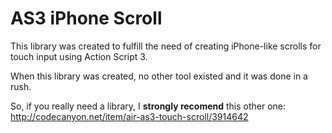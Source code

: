 AS3 iPhone Scroll
=================

This library was created to fulfill the need of creating iPhone-like scrolls for touch input using Action Script 3.

When this library was created, no other tool existed and it was done in a rush.

So, if you really need a library, I **strongly recomend** this other one: http://codecanyon.net/item/air-as3-touch-scroll/3914642
